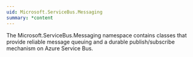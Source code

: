 ```yaml
---
uid: Microsoft.ServiceBus.Messaging
summary: *content
---
```


The Microsoft.ServiceBus.Messaging namespace contains classes that provide reliable message queuing and a durable publish/subscribe mechanism on Azure Service Bus.
